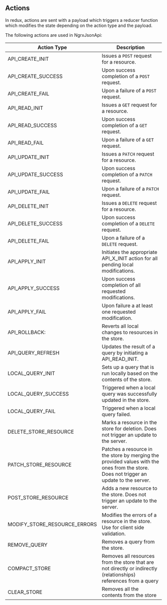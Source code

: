 
## Actions

In redux, actions are sent with a payload which triggers a reducer function which modifies the state depending on the action type and the payload.

The following actions are used in NgrxJsonApi:

| Action Type                   | Description   |
| ----------------------------- | ------------- |
| API_CREATE_INIT               | Issues a `POST` request for a resource.                                                                                                |
| API_CREATE_SUCCESS            | Upon success completion of a `POST` request.                                                                                           |
| API_CREATE_FAIL               | Upon a failure of a `POST` request.                                                                                                    |
| API_READ_INIT                 | Issues a `GET` request for a resource.                                                                                                 |
| API_READ_SUCCESS              | Upon success completion of a `GET` request.                                                                                            |
| API_READ_FAIL                 | Upon a failure of a `GET` request.                                                                                                     |
| API_UPDATE_INIT               | Issues a `PATCH` request for a resource.                                                                                               |
| API_UPDATE_SUCCESS            | Upon success completion of a `PATCH` request.                                                                                          |
| API_UPDATE_FAIL               | Upon a failure of a `PATCH` request.                                                                                                   |
| API_DELETE_INIT               | Issues a `DELETE` request for a resource.                                                                                              |
| API_DELETE_SUCCESS            | Upon success completion of a `DELETE` request.                                                                                         |
| API_DELETE_FAIL               | Upon a failure of a `DELETE` request.                                                                                                  |
| API_APPLY_INIT                | Initiates the appropriate API_X_INIT action for all pending local modifications.                                                       |
| API_APPLY_SUCCESS             | Upon success completion of all requested modifications.                                                                                |
| API_APPLY_FAIL                | Upon failure a at least one requested modification.                                                                                    |
| API_ROLLBACK:                 | Reverts all local changes to resources in the store.                                                                                   |
| API_QUERY_REFRESH             | Updates the result of a query by initiating a API_READ_INIT.                                                                           |
| LOCAL_QUERY_INIT              | Sets up a query that is run locally based on the contents of the store.                                                                |
| LOCAL_QUERY_SUCCESS           | Triggered when a local query was successfully updated in the store.                                                                    |
| LOCAL_QUERY_FAIL              | Triggered when a local query failed.                                                                                                   |
| DELETE_STORE_RESOURCE         | Marks a resource in the store for deletion. Does not trigger an update to the server.                                                  |
| PATCH_STORE_RESOURCE          | Patches a resource in the store by merging the provided values with the ones from the store. Does not trigger an update to the server. |
| POST_STORE_RESOURCE           | Adds a new resource to the store. Does not trigger an update to the server.                                                            |
| MODIFY_STORE_RESOURCE_ERRORS  | Modifies the errors of a resource in the store. Use for client side validation.                                                        |
| REMOVE_QUERY                  | Removes a query from the store.                                                                                                        |
| COMPACT_STORE                 | Removes all resources from the store that are not directly or indirectly (relationships) references from a query                       |
| CLEAR_STORE                   | Removes all the contents from the store                                              
